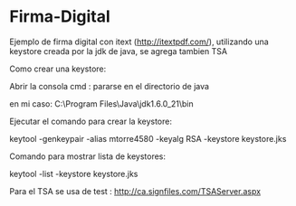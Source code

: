 # Firma-Digital
Ejemplo de firma digital con itext (http://itextpdf.com/), utilizando una keystore creada por la jdk de java, se agrega tambien TSA

Como crear una keystore:

Abrir la consola cmd : pararse en el directorio de java

en mi caso: C:\Program Files\Java\jdk1.6.0_21\bin

Ejecutar el comando para crear la keystore:

keytool -genkeypair -alias mtorre4580 -keyalg RSA -keystore keystore.jks

Comando para mostrar lista de keystores:

keytool -list -keystore keystore.jks 

Para el TSA se usa de test : http://ca.signfiles.com/TSAServer.aspx
